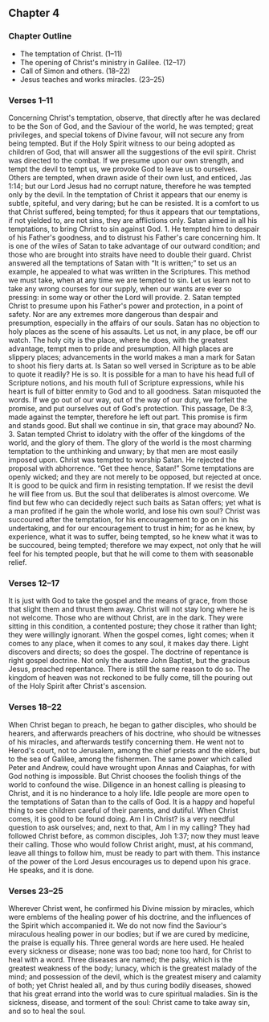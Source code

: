 ## Chapter 4

### Chapter Outline

- The temptation of Christ. (1–11)
- The opening of Christ's ministry in Galilee. (12–17)
- Call of Simon and others. (18–22)
- Jesus teaches and works miracles. (23–25)

### Verses 1–11

Concerning Christ's temptation, observe, that directly after he was declared to be the Son of God, and the Saviour of the world, he was tempted; great privileges, and special tokens of Divine favour, will not secure any from being tempted. But if the Holy Spirit witness to our being adopted as children of God, that will answer all the suggestions of the evil spirit. Christ was directed to the combat. If we presume upon our own strength, and tempt the devil to tempt us, we provoke God to leave us to ourselves. Others are tempted, when drawn aside of their own lust, and enticed, Jas 1:14; but our Lord Jesus had no corrupt nature, therefore he was tempted only by the devil. In the temptation of Christ it appears that our enemy is subtle, spiteful, and very daring; but he can be resisted. It is a comfort to us that Christ suffered, being tempted; for thus it appears that our temptations, if not yielded to, are not sins, they are afflictions only. Satan aimed in all his temptations, to bring Christ to sin against God. 1. He tempted him to despair of his Father's goodness, and to distrust his Father's care concerning him. It is one of the wiles of Satan to take advantage of our outward condition; and those who are brought into straits have need to double their guard. Christ answered all the temptations of Satan with “It is written;” to set us an example, he appealed to what was written in the Scriptures. This method we must take, when at any time we are tempted to sin. Let us learn not to take any wrong courses for our supply, when our wants are ever so pressing: in some way or other the Lord will provide. 2. Satan tempted Christ to presume upon his Father's power and protection, in a point of safety. Nor are any extremes more dangerous than despair and presumption, especially in the affairs of our souls. Satan has no objection to holy places as the scene of his assaults. Let us not, in any place, be off our watch. The holy city is the place, where he does, with the greatest advantage, tempt men to pride and presumption. All high places are slippery places; advancements in the world makes a man a mark for Satan to shoot his fiery darts at. Is Satan so well versed in Scripture as to be able to quote it readily? He is so. It is possible for a man to have his head full of Scripture notions, and his mouth full of Scripture expressions, while his heart is full of bitter enmity to God and to all goodness. Satan misquoted the words. If we go out of our way, out of the way of our duty, we forfeit the promise, and put ourselves out of God's protection. This passage, De 8:3, made against the tempter, therefore he left out part. This promise is firm and stands good. But shall we continue in sin, that grace may abound? No. 3. Satan tempted Christ to idolatry with the offer of the kingdoms of the world, and the glory of them. The glory of the world is the most charming temptation to the unthinking and unwary; by that men are most easily imposed upon. Christ was tempted to worship Satan. He rejected the proposal with abhorrence. “Get thee hence, Satan!” Some temptations are openly wicked; and they are not merely to be opposed, but rejected at once. It is good to be quick and firm in resisting temptation. If we resist the devil he will flee from us. But the soul that deliberates is almost overcome. We find but few who can decidedly reject such baits as Satan offers; yet what is a man profited if he gain the whole world, and lose his own soul? Christ was succoured after the temptation, for his encouragement to go on in his undertaking, and for our encouragement to trust in him; for as he knew, by experience, what it was to suffer, being tempted, so he knew what it was to be succoured, being tempted; therefore we may expect, not only that he will feel for his tempted people, but that he will come to them with seasonable relief.

### Verses 12–17

It is just with God to take the gospel and the means of grace, from those that slight them and thrust them away. Christ will not stay long where he is not welcome. Those who are without Christ, are in the dark. They were sitting in this condition, a contented posture; they chose it rather than light; they were willingly ignorant. When the gospel comes, light comes; when it comes to any place, when it comes to any soul, it makes day there. Light discovers and directs; so does the gospel. The doctrine of repentance is right gospel doctrine. Not only the austere John Baptist, but the gracious Jesus, preached repentance. There is still the same reason to do so. The kingdom of heaven was not reckoned to be fully come, till the pouring out of the Holy Spirit after Christ's ascension.

### Verses 18–22

When Christ began to preach, he began to gather disciples, who should be hearers, and afterwards preachers of his doctrine, who should be witnesses of his miracles, and afterwards testify concerning them. He went not to Herod's court, not to Jerusalem, among the chief priests and the elders, but to the sea of Galilee, among the fishermen. The same power which called Peter and Andrew, could have wrought upon Annas and Caiaphas, for with God nothing is impossible. But Christ chooses the foolish things of the world to confound the wise. Diligence in an honest calling is pleasing to Christ, and it is no hinderance to a holy life. Idle people are more open to the temptations of Satan than to the calls of God. It is a happy and hopeful thing to see children careful of their parents, and dutiful. When Christ comes, it is good to be found doing. Am I in Christ? is a very needful question to ask ourselves; and, next to that, Am I in my calling? They had followed Christ before, as common disciples, Joh 1:37; now they must leave their calling. Those who would follow Christ aright, must, at his command, leave all things to follow him, must be ready to part with them. This instance of the power of the Lord Jesus encourages us to depend upon his grace. He speaks, and it is done.

### Verses 23–25

Wherever Christ went, he confirmed his Divine mission by miracles, which were emblems of the healing power of his doctrine, and the influences of the Spirit which accompanied it. We do not now find the Saviour's miraculous healing power in our bodies; but if we are cured by medicine, the praise is equally his. Three general words are here used. He healed every sickness or disease; none was too bad; none too hard, for Christ to heal with a word. Three diseases are named; the palsy, which is the greatest weakness of the body; lunacy, which is the greatest malady of the mind; and possession of the devil, which is the greatest misery and calamity of both; yet Christ healed all, and by thus curing bodily diseases, showed that his great errand into the world was to cure spiritual maladies. Sin is the sickness, disease, and torment of the soul: Christ came to take away sin, and so to heal the soul.

